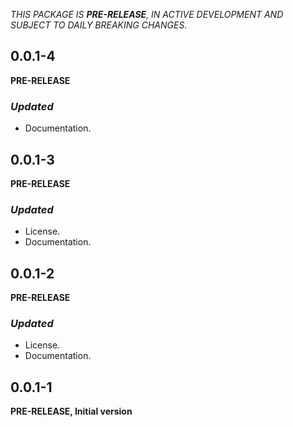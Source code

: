 <!-- 
BSD 3-Clause License
Copyright (c) 2022, GM Consult Pty Ltd
All rights reserved. 
-->

*THIS PACKAGE IS **PRE-RELEASE**, IN ACTIVE DEVELOPMENT AND SUBJECT TO DAILY BREAKING CHANGES.*

## 0.0.1-4
**PRE-RELEASE**

### *Updated*
* Documentation.

## 0.0.1-3
**PRE-RELEASE**

### *Updated*
* License.
* Documentation.

## 0.0.1-2
**PRE-RELEASE**

### *Updated*
* License.
* Documentation.

## 0.0.1-1
**PRE-RELEASE, Initial version**

<!-- 
### *Breaking changes*
* None

### *New*
* New package

### *Bug fixes*

### *Updated*
* Dependencies.
* Tests.
* Documentation.
* Examples. 
-->